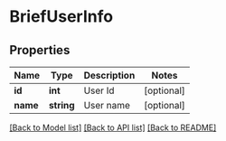 # BriefUserInfo

## Properties
Name | Type | Description | Notes
------------ | ------------- | ------------- | -------------
**id** | **int** | User Id | [optional] 
**name** | **string** | User name | [optional] 

[[Back to Model list]](../README.md#documentation-for-models) [[Back to API list]](../README.md#documentation-for-api-endpoints) [[Back to README]](../README.md)

